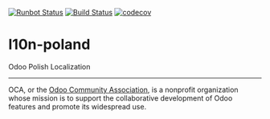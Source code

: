 [![Runbot Status](https://runbot.odoo-community.org/runbot/badge/flat/265/13.0.svg)](https://runbot.odoo-community.org/runbot/repo/github-com-oca-l10n-poland-265)
[![Build Status](https://travis-ci.com/OCA/l10n-poland.svg?branch=13.0)](https://travis-ci.com/OCA/l10n-poland)
[![codecov](https://codecov.io/gh/OCA/l10n-poland/branch/13.0/graph/badge.svg)](https://codecov.io/gh/OCA/l10n-poland)

# l10n-poland

Odoo Polish Localization



----

OCA, or the [Odoo Community Association](http://odoo-community.org/), is a nonprofit organization whose
mission is to support the collaborative development of Odoo features and
promote its widespread use.
